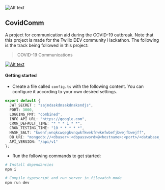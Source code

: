 ![Alt text](https://res.cloudinary.com/practicaldev/image/fetch/s--VZFUPPJe--/c_imagga_scale,f_auto,fl_progressive,h_420,q_auto,w_1000/https://res.cloudinary.com/practicaldev/image/fetch/s--55ibXz6X--/c_imagga_scale%2Cf_auto%2Cfl_progressive%2Ch_420%2Cq_auto%2Cw_1000/https://dev-to-uploads.s3.amazonaws.com/i/nifvpea2hzb5y7kethzt.png)

## CovidComm

A project for communication aid during the COVID-19 outbreak. Note that this project is made for the Twilio DEV community Hackathon. The following is the track being followed in this project:

> COVID-19 Communications

[![Alt text](https://img.shields.io/badge/docs-view%20documentation-yellowgreen)](https://documenter.getpostman.com/view/3896915/Szf3aW6y)

#### Getting started

* Create a file called `config.ts` with the following content. You can configure it according to your own desired settings.

```ts
export default {
  JWT_SECRET : "sajndaskdnsakdnaksndjs",
  PORT: 3000,
  LOGGING_FMT: "combined",
  INFO_API_URL: "https://google.com",
  CRON_DEFAULT_TIME: "* * * 1 * *",
  CRON_TESTING_TIME: "10 * * * * *",
  HASH_SALT: "kwenf;wnqkcwqegkvnqwkfkwekfnwkefwbefjbwejfbwejff",
  DB_URI: "mongodb://<dbuser>:<dbpassword>@<hostname>:<port>/<database_name>",
  API_VERSION: "/api/v1"
};
```

* Run the following commands to get started:

```sh
# Install dependancies
npm i

# Compile typescript and run server in filewatch mode
npm run dev
```
